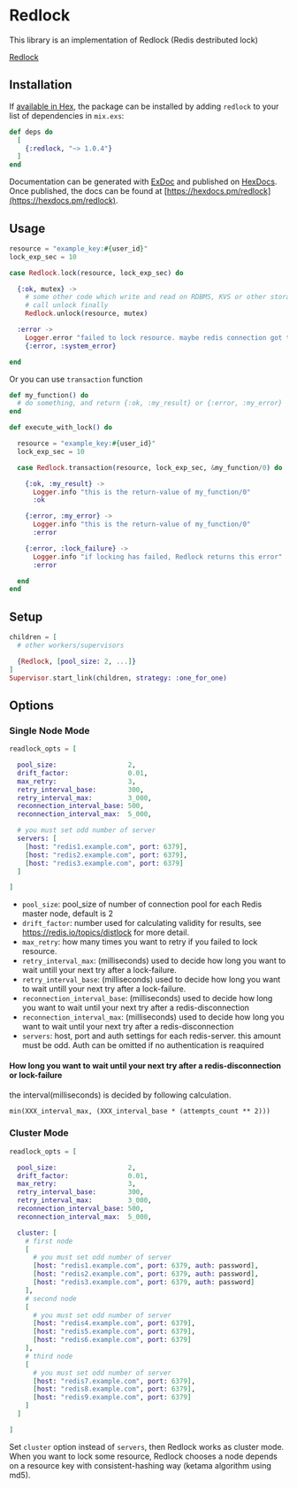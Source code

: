 # Redlock

This library is an implementation of Redlock (Redis destributed lock)

[Redlock](https://redis.io/topics/distlock)

## Installation

If [available in Hex](https://hex.pm/docs/publish), the package can be installed
by adding `redlock` to your list of dependencies in `mix.exs`:

```elixir
def deps do
  [
    {:redlock, "~> 1.0.4"}
  ]
end
```

Documentation can be generated with [ExDoc](https://github.com/elixir-lang/ex_doc)
and published on [HexDocs](https://hexdocs.pm). Once published, the docs can
be found at [https://hexdocs.pm/redlock](https://hexdocs.pm/redlock).

## Usage

```elixir
resource = "example_key:#{user_id}"
lock_exp_sec = 10

case Redlock.lock(resource, lock_exp_sec) do

  {:ok, mutex} ->
    # some other code which write and read on RDBMS, KVS or other storage
    # call unlock finally
    Redlock.unlock(resource, mutex)

  :error ->
    Logger.error "failed to lock resource. maybe redis connection got trouble."
    {:error, :system_error}

end
```

Or you can use `transaction` function

```elixir
def my_function() do
  # do something, and return {:ok, :my_result} or {:error, :my_error}
end

def execute_with_lock() do

  resource = "example_key:#{user_id}"
  lock_exp_sec = 10

  case Redlock.transaction(resource, lock_exp_sec, &my_function/0) do

    {:ok, :my_result} ->
      Logger.info "this is the return-value of my_function/0"
      :ok

    {:error, :my_error} ->
      Logger.info "this is the return-value of my_function/0"
      :error

    {:error, :lock_failure} ->
      Logger.info "if locking has failed, Redlock returns this error"
      :error

  end
end
```

## Setup

```elixir
children = [
  # other workers/supervisors

  {Redlock, [pool_size: 2, ...]}
]
Supervisor.start_link(children, strategy: :one_for_one)
```

## Options

### Single Node Mode

```elixir
readlock_opts = [

  pool_size:                  2,
  drift_factor:               0.01,
  max_retry:                  3,
  retry_interval_base:        300,
  retry_interval_max:         3_000,
  reconnection_interval_base: 500,
  reconnection_interval_max:  5_000,

  # you must set odd number of server
  servers: [
    [host: "redis1.example.com", port: 6379],
    [host: "redis2.example.com", port: 6379],
    [host: "redis3.example.com", port: 6379]
  ]

]
```

- `pool_size`: pool_size of number of connection pool for each Redis master node, default is 2
- `drift_factor`: number used for calculating validity for results, see https://redis.io/topics/distlock for more detail.
- `max_retry`: how many times you want to retry if you failed to lock resource.
- `retry_interval_max`: (milliseconds) used to decide how long you want to wait untill your next try after a lock-failure.
- `retry_interval_base`: (milliseconds) used to decide how long you want to wait untill your next try after a lock-failure.
- `reconnection_interval_base`: (milliseconds) used to decide how long you want to wait until your next try after a redis-disconnection
- `reconnection_interval_max`: (milliseconds) used to decide how long you want to wait until your next try after a redis-disconnection
- `servers`: host, port and auth settings for each redis-server. this amount must be odd. Auth can be omitted if no authentication is reaquired

#### How long you want to wait until your next try after a redis-disconnection or lock-failure

the interval(milliseconds) is decided by following calculation.

```
min(XXX_interval_max, (XXX_interval_base * (attempts_count ** 2)))
```

### Cluster Mode

```elixir
readlock_opts = [

  pool_size:                  2,
  drift_factor:               0.01,
  max_retry:                  3,
  retry_interval_base:        300,
  retry_interval_max:         3_000,
  reconnection_interval_base: 500,
  reconnection_interval_max:  5_000,

  cluster: [
    # first node
    [
      # you must set odd number of server
      [host: "redis1.example.com", port: 6379, auth: password],
      [host: "redis2.example.com", port: 6379, auth: password],
      [host: "redis3.example.com", port: 6379, auth: password]
    ],
    # second node
    [
      # you must set odd number of server
      [host: "redis4.example.com", port: 6379],
      [host: "redis5.example.com", port: 6379],
      [host: "redis6.example.com", port: 6379]
    ],
    # third node
    [
      # you must set odd number of server
      [host: "redis7.example.com", port: 6379],
      [host: "redis8.example.com", port: 6379],
      [host: "redis9.example.com", port: 6379]
    ]
  ]

]
```

Set `cluster` option instead of `servers`, then Redlock works as cluster mode.
When you want to lock some resource, Redlock chooses a node depends on a resource key with consistent-hashing way (ketama algorithm using md5).
